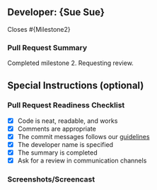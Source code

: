 ## Developer: {Sue Sue}

Closes #{Milestone2}

### Pull Request Summary

Completed milestone 2. Requesting review. 

## Special Instructions (optional)

### Pull Request Readiness Checklist

- [X] Code is neat, readable, and works
- [X] Comments are appropriate
- [X] The commit messages follows our [guidelines](https://h4i.notion.site/Conventional-Commits-593452ad1179489399ad3bd696ef772a)
- [X] The developer name is specified
- [X] The summary is completed
- [X] Ask for a review in communication channels

### Screenshots/Screencast
